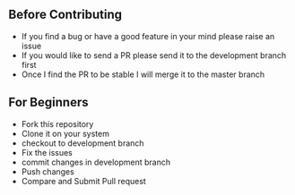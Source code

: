 ## Before Contributing 

- If you find a bug or have a good feature in your mind please raise an issue
- If you would like to send a PR please send it to the development branch first
- Once I find the PR to be stable I will merge it to the master branch

## For Beginners
- Fork this repository
- Clone it on your system
- checkout to development branch
- Fix the issues 
- commit changes in development branch
- Push changes
- Compare and Submit Pull request